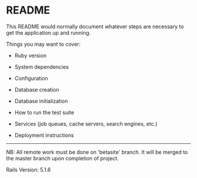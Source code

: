 # README

This README would normally document whatever steps are necessary to get the
application up and running.

Things you may want to cover:

* Ruby version

* System dependencies

* Configuration

* Database creation

* Database initialization

* How to run the test suite

* Services (job queues, cache servers, search engines, etc.)

* Deployment instructions

******************************************************************************************************

NB: All remote work must be done on 'betasite' branch. It will be merged to the master branch upon completion of project.

Rails Version: 5.1.6
